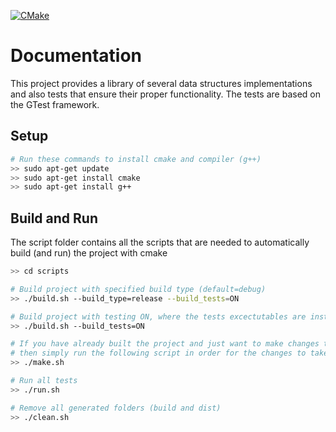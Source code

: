 [![CMake](https://github.com/christosgalano/DataStructures/actions/workflows/cmake.yml/badge.svg?branch=master)](https://github.com/christosgalano/DataStructures/actions/workflows/cmake.yml)

# Documentation

This project provides a library of several data structures implementations and also tests that ensure their proper functionality.
The tests are based on the GTest framework.

## Setup
``` bash
# Run these commands to install cmake and compiler (g++)
>> sudo apt-get update
>> sudo apt-get install cmake
>> sudo apt-get install g++
```

## Build and Run
The script folder contains all the scripts that are needed to automatically build (and run) the project with cmake
``` bash
>> cd scripts

# Build project with specified build type (default=debug)
>> ./build.sh --build_type=release --build_tests=ON

# Build project with testing ON, where the tests excectutables are installed in: dist/BUILD_TYPE/bin
>> ./build.sh --build_tests=ON

# If you have already built the project and just want to make changes to the test files,
# then simply run the following script in order for the changes to take place
>> ./make.sh

# Run all tests
>> ./run.sh

# Remove all generated folders (build and dist)
>> ./clean.sh 
```
